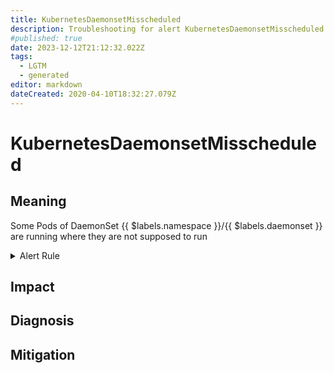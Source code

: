 ```yaml
---
title: KubernetesDaemonsetMisscheduled
description: Troubleshooting for alert KubernetesDaemonsetMisscheduled
#published: true
date: 2023-12-12T21:12:32.022Z
tags: 
  - LGTM
  - generated
editor: markdown
dateCreated: 2020-04-10T18:32:27.079Z
---
```


# KubernetesDaemonsetMisscheduled

## Meaning
[//]: # "Short paragraph that explains what the alert means"
Some Pods of DaemonSet {{ $labels.namespace }}/{{ $labels.daemonset }} are running where they are not supposed to run

<details>
  <summary>Alert Rule</summary>

{{% rule "kubernetes/kubestate-exporter.yml" "KubernetesDaemonsetMisscheduled" %}}

{{% comment %}}

```yaml
alert: KubernetesDaemonsetMisscheduled
expr: kube_daemonset_status_number_misscheduled > 0
for: 1m
labels:
    severity: critical
annotations:
    summary: Kubernetes DaemonSet misscheduled ({{ $labels.namespace }}/{{ $labels.daemonset }})
    description: |-
        Some Pods of DaemonSet {{ $labels.namespace }}/{{ $labels.daemonset }} are running where they are not supposed to run
          VALUE = {{ $value }}
          LABELS = {{ $labels }}
    runbook: https://github.com/srerun/prometheus-alerts/blob/main/content/runbooks/kubestate-exporter/KubernetesDaemonsetMisscheduled.md

```

{{% /comment %}}

</details>


## Impact
[//]: # "What could / will happen if the alert is not addressed"



## Diagnosis
[//]: # "Steps to take to identify the cause of the problem"



## Mitigation
[//]: # "The steps necessary to resolve the alert"
